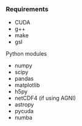 ### Requirements ###

- CUDA
- g++
- make
- gsl

Python modules
 - numpy
 - scipy
 - pandas
 - matplotlib
 - h5py
 - netCDF4 (if using AGNI)
 - astropy
 - pycuda
 - numba